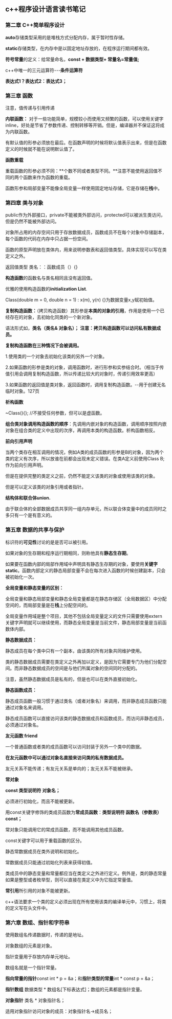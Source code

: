 ## c++程序设计语言读书笔记

### 第二章 C++简单程序设计

**auto**存储类型采用的是堆栈方式分配内存，属于暂时性存储。

**static**存储类型，在内存中是以固定地址存放的，在程序运行期间都有效。

**符号常量**的定义：给常量命名，**const + 数据类型+ 常量名=常量值;**

c++中唯一的三元运算符---**条件运算符**

**表达式1？表达式2：表达式3；**

### 第三章 函数

注意，值传递与引用传递

**内联函数：** 对于一些功能简单，规模较小而使用又频繁的函数，可以使用关键字inline，好处是节省了参数传递、控制转移等开销。但是，编译器并不保证这将成为内联函数。

有默认值的形参必须放在最后。在函数声明的时候将默认值表示出来，但是在函数定义的时候就不能在说明默认值了。

**函数重载**

重载函数的形参必须不同：**个数不同或者类型不同。**注意不能使用返回值不同的两个函数来作为函数的重载。

函数形参和局部变量不能像全局变量一样使用固定地址存储，它是存储在**栈**中。

### 第四章 类与对象

public作为外部接口，private不能被类外部访问，protected可以被派生类访问，但是仍然不能被外部访问。

对象所占用的内存空间只用于存放数据成员，函数成员不在每个对象中存储副本，每个函数的代码在内存中只占据一份空间。

函数的原型声明放在类体内，用来说明参数表和返回值类型。具体实现可以写在类定义之外。

返回值类型 类名：：函数成员（）{}

**构造函数**的函数名与类名相同且没有返回值。

优雅的使用构造函数的**initialization List**.

Class(double m = 0, double n = 1) : x(m), y(n) {}为数据变量x,y赋初始值。

**复制构造函数：**（拷贝构造函数）其形参是**本类的对象的引用**，作用是使用一个已经存在的对象，去初始化同类的一个新对象。

语法形式如，**类名（类名& 对象名）；** **注意：拷贝构造函数可以访问私有数据成员。**

**复制构造函数在三种情况下会被调用。**

1.使用类的一个对象去初始化该类的另外一个对象。

2.如果函数的形参是类的对象，调用函数时，进行形参和实参结合时。（相当于传值引用会调用复制构造函数，所以传递比较大的对象时，传递引用效率更高）

3.如果函数的返回值是类对象，返回函数时，调用复制构造函数。--用于创建无名临时对象。127页

**析构函数**

~Class(){};  //不接受任何参数，但可以是虚函数。

**组合类对象调用构造函数的顺序**：先调用内嵌对象的构造函数，调用顺序按照内嵌对象在组合类的定义中出现的次序，再调用本类的构造函数。析构函数相反。

**前向引用声明**

当两个类存在相互调用的情况，例如A类的成员函数的形参是B的对象，因为两个类的定义有次序，所以放谁在前都会出现未定义错误。在类A定义前使用Class B;作为前向引用声明。

但是在提供完整的类定义之前，仍然不能定义该类的对象或使用该类的对象。

但是可以定义该类的对象引用或者指针。

**结构体和联合体union.**

由于联合体的全部数据成员共享同一组内存单元，所以联合体变量中的成员同时之多只有一个是有意义的。

### 第五章 数据的共享与保护

标识符的**可见性**讨论的是是否可以被引用。

如果对象的生存期和程序运行期相同，则称他具有**静态生存期**。

如果要在函数内部的局部作用域中声明具有静态生存期的对象，要使用**关键字static**。函数内部定义的静态局部变量不会在每次进入函数的时候创建副本，只会被初始化一次。

**全局变量和静态变量的区别：**

全局变量和静态局部变量和静态全局变量都是在静态存储区（全局数据区）中分配空间的，而局部变量是在**栈**上分配空间的。

全局变量作用域是整个项目，其他不包括全局变量定义的文件只需要使用extern关键字声明就可以继续使用，而静态全局变量是当前文件，静态局部变量是当前函数体内部。

**静态数据成员：**

静态成员在每个类中只有一个副本，由该类的所有对象共同维护使用。

类的静态数据成员需要在类定义之外再加以定义，是因为它需要专门为他们分配空间。而非静态数据成员的空间是与他们所属对象的空间同时分配的。

注意，虽然静态数据成员是私有的，但是也可以在类外直接初始化。

**静态函数成员：**

静态成员函数一般习惯于通过类名（或者对象名）来调用，而非静态成员函数只能通过对象名来调用。

静态成员函数可以直接访问该类的静态数据成员和函数成员，而访问非静态成员，必须通过对象名。

**友元函数 friend**

一个普通函数或者类的成员函数可以访问封装于另外一个类中的数据。

**在友元函数中可以通过对象名直接来访问类的私有数据成员。**

友元关系不能传递；有友元关系是单向的；友元关系不能被继承。

**常对象** 

**const 类型说明符 对象名；**

必须进行初始化，而且不能被更新。

用const关键字修饰的类成员函数为**常成员函数**：**类型说明符 函数名（参数表）const；**

常对象只能调用它的常成员函数，而不能调用其他成员函数。

const关键字可以用于重载函数的区分。

静态常数据成员在类外说明和初始化。

常数据成员只能通过初始化列表来获得初值。

类成员中的静态变量和常量都应当在类定义之外进行定义。例外是，类的静态常量如果是整型或者枚举型，则可以直接在类定义中为它指定常量值。

**常引用**所引用的对象不能被更新。

c++语法要求一个类的定义必须出现在所有使用该类的编译单元中，习惯上，将类的定义写在头文件中。

### 第六章 数组、指针和字符串

使用数组名传递数据时，传递的是地址。

对象数组的元素是对象。

指针变量用于存放内存单元地址。

数组名就是一个指针常量。

**指向常量的指针**const int * p = &a；和**指针类型的常量**int * const p = &a；

**指针数组** 数据类型 * 数组名[下标表达式]；数组的元素都是指针变量。

**对象指针** 类名 * 对象指针名；

适用对象指针访问对象的成员：对象指针名->成员名；



